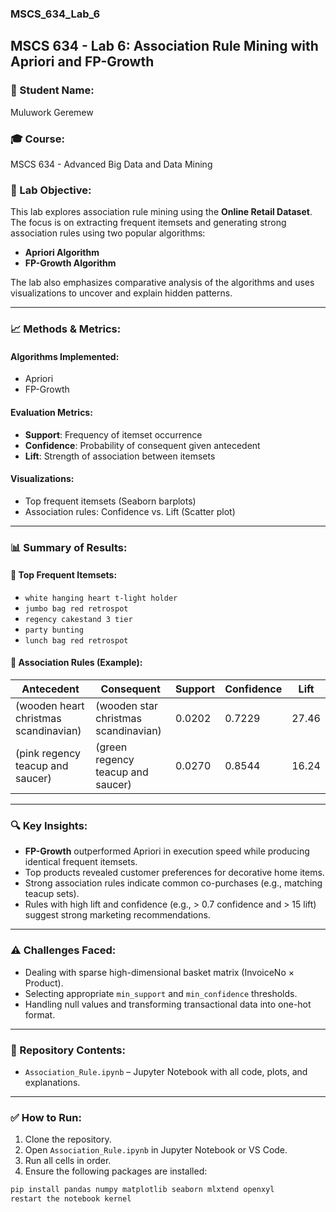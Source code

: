 ### MSCS_634_Lab_6
## MSCS 634 - Lab 6: Association Rule Mining with Apriori and FP-Growth

### 👤 Student Name:
Muluwork Geremew

### 🎓 Course:
MSCS 634 - Advanced Big Data and Data Mining

### 🧪 Lab Objective:
This lab explores association rule mining using the **Online Retail Dataset**. The focus is on extracting frequent itemsets and generating strong association rules using two popular algorithms:

- **Apriori Algorithm**
- **FP-Growth Algorithm**

The lab also emphasizes comparative analysis of the algorithms and uses visualizations to uncover and explain hidden patterns.

---

### 📈 Methods & Metrics:

#### Algorithms Implemented:
- Apriori
- FP-Growth

#### Evaluation Metrics:
- **Support**: Frequency of itemset occurrence
- **Confidence**: Probability of consequent given antecedent
- **Lift**: Strength of association between itemsets

#### Visualizations:
- Top frequent itemsets (Seaborn barplots)
- Association rules: Confidence vs. Lift (Scatter plot)

---

### 📊 Summary of Results:

#### 🔹 Top Frequent Itemsets:
- `white hanging heart t-light holder`
- `jumbo bag red retrospot`
- `regency cakestand 3 tier`
- `party bunting`
- `lunch bag red retrospot`

#### 🔹 Association Rules (Example):
| Antecedent                          | Consequent                          | Support | Confidence | Lift   |
|-------------------------------------|--------------------------------------|---------|------------|--------|
| (wooden heart christmas scandinavian) | (wooden star christmas scandinavian) | 0.0202  | 0.7229     | 27.46  |
| (pink regency teacup and saucer)   | (green regency teacup and saucer)   | 0.0270  | 0.8544     | 16.24  |

---

### 🔍 Key Insights:

- **FP-Growth** outperformed Apriori in execution speed while producing identical frequent itemsets.
- Top products revealed customer preferences for decorative home items.
- Strong association rules indicate common co-purchases (e.g., matching teacup sets).
- Rules with high lift and confidence (e.g., > 0.7 confidence and > 15 lift) suggest strong marketing recommendations.

---

### ⚠️ Challenges Faced:

- Dealing with sparse high-dimensional basket matrix (InvoiceNo × Product).
- Selecting appropriate `min_support` and `min_confidence` thresholds.
- Handling null values and transforming transactional data into one-hot format.

---

### 📂 Repository Contents:

- `Association_Rule.ipynb` – Jupyter Notebook with all code, plots, and explanations.

---

### ✅ How to Run:

1. Clone the repository.
2. Open `Association_Rule.ipynb` in Jupyter Notebook or VS Code.
3. Run all cells in order.
4. Ensure the following packages are installed:

```bash
pip install pandas numpy matplotlib seaborn mlxtend openxyl
restart the notebook kernel
